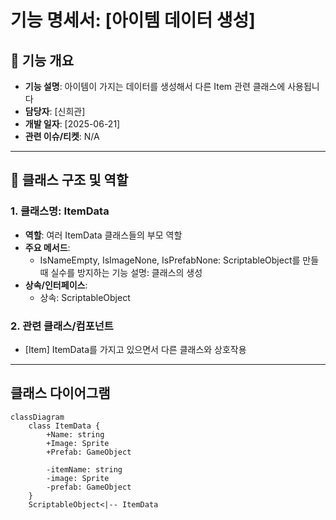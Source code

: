 # 기능 명세서: [아이템 데이터 생성]

## 📌 기능 개요
- **기능 설명**: 아이템이 가지는 데이터를 생성해서 다른 Item 관련 클래스에 사용됩니다
- **담당자**: [신희관]
- **개발 일자**: [2025-06-21]
- **관련 이슈/티켓**: N/A

---

## 🧩 클래스 구조 및 역할

### 1. 클래스명: ItemData
- **역할**: 여러 ItemData 클래스들의 부모 역할 
- **주요 메서드**:
  - IsNameEmpty, IsImageNone, IsPrefabNone: ScriptableObject를 만들때 실수를 방지하는 기능
    설명: 클래스의 생성
- **상속/인터페이스**:
  - 상속: ScriptableObject

### 2. 관련 클래스/컴포넌트
- [Item] ItemData를 가지고 있으면서 다른 클래스와 상호작용

---

## 클래스 다이어그램
```mermaid
classDiagram
	class ItemData {
		+Name: string
		+Image: Sprite
		+Prefab: GameObject
		
		-itemName: string
		-image: Sprite
		-prefab: GameObject	
	}
	ScriptableObject<|-- ItemData
```